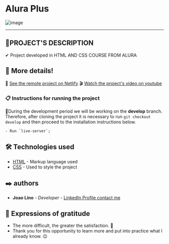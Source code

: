 # Alura Plus
![image](https://user-images.githubusercontent.com/79695824/216450500-3da43103-ffb1-4463-bab9-cd9d2dc0ab40.png)

---
## 🎯PROJECT'S DESCRIPTION 
✔ Project developed in HTML AND CSS COURSE FROM ALURA

## 🚀 More details!

📲 <a href="https://linus-alurapluscom.netlify.app/" target="_blank">See the remote project on Netlify</a>
🎬 <a href="https://youtu.be/N3YV2XD6Hz4" target="_blank"> Watch the project's video on youtube</a>


### 📋 Instructions for running the project
📍During the development period we will be working on the **develop** branch.
Therefore, after cloning the project it is necessary to run `git checkout develop` and then proceed to the installation instructions below.

```
- Run `live-server`;
```
## 🛠️ Technologies used

- [HTML](https://www.w3schools.com/html/) - Markup language used
- [CSS](https://www.w3schools.com/css/) - Used to style the project

## ✒️ authors

- **Joao Lino** - _Developer_ - <a href="https://www.linkedin.com/in/joao-lino-adao-manuel-643bb31ba/" target="_blank">LinkedIn Profile contact me</a>

## 🎁 Expressions of gratitude

- The more difficult, the greater the satisfaction. 🙌
- Thank you for this opportunity to learn more and put into practice what I already know. 😉

